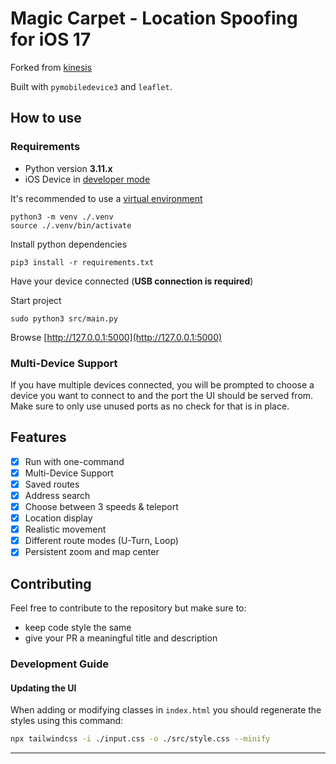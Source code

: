# Magic Carpet - Location Spoofing for iOS 17

Forked from [kinesis](https://github.com/Siyuanw/kinesis)

Built with `pymobiledevice3` and `leaflet`.

## How to use

### Requirements

- Python version **3.11.x**
- iOS Device in [developer mode](https://developer.apple.com/documentation/xcode/enabling-developer-mode-on-a-device)

It's recommended to use a [virtual environment](https://docs.python.org/3/tutorial/venv.html)

```shell
python3 -m venv ./.venv
source ./.venv/bin/activate
```

Install python dependencies

```shell
pip3 install -r requirements.txt
```

Have your device connected (**USB connection is required**)

Start project

```shell
sudo python3 src/main.py
```

Browse [http://127.0.0.1:5000](http://127.0.0.1:5000)

### Multi-Device Support

If you have multiple devices connected, you will be prompted to choose a device you want to connect to and the port the UI should be served from.
Make sure to only use unused ports as no check for that is in place.

## Features

- [x] Run with one-command
- [x] Multi-Device Support
- [x] Saved routes
- [x] Address search
- [x] Choose between 3 speeds & teleport
- [x] Location display
- [x] Realistic movement
- [x] Different route modes (U-Turn, Loop)
- [x] Persistent zoom and map center

## Contributing

Feel free to contribute to the repository but make sure to:

- keep code style the same
- give your PR a meaningful title and description

### Development Guide

#### Updating the UI

When adding or modifying classes in `index.html` you should regenerate the styles using this command:

```bash
npx tailwindcss -i ./input.css -o ./src/style.css --minify
```

---
